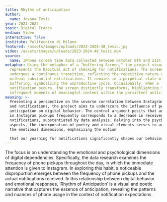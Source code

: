 ```yaml
---
title: Rhythm of anticipation
author:
  name: Jovana Tesic
year: 2023-2024
topic: Digital Traces
medium: Video
interactive: false
institute: Politecnico di Milano
featured: /assets/images/uploads/2023-2024-48_tesic.jpg
video: /assets/images/uploads/2023-2024-48_tesic.mp4
source:
  name: IPhone screen time data collected between October 9th and 21st, 2023.
metaphor: Using the metaphor of a "buffering Screen," the project visually
  represents the habitual act of checking for notifications. The screen
  undergoes a continuous transition, reflecting the repetitive nature of pickups
  without substantial notifications. It remains in a perpetual state of
  buffering, symbolizing the unproductive cycle. Occasionally, when a
  notification occurs, the screen distinctly transforms, highlighting the
  infrequent moments of meaningful content within the persistent anticipation.
meaning: >-
  Presenting a perspective on the inverse correlation between Instagram pickups
  and notifications, the project aims to underscore the influence of personal
  anticipation on digital behavior. The central argument posits that an increase
  in Instagram pickups frequently corresponds to a decrease in received
  notifications, substantiated by data analysis. Delving into the psychological
  aspects, the incorporation of poetry and visual elements serves to articulate
  the emotional dimensions, emphasizing the notion

  that our yearning for notifications significantly shapes our behavioral patterns. The intention is to provide a nuanced understanding of the interplay between anticipation, digital actions, and the emotional responses embedded within this dynamic.
---
```

The focus is on understanding the emotional
and psychological dimensions of digital
dependencies. Specifically, the data research
examines the frequency of phone pickups
throughout the day, in which the immediate
attention is given to Instagram. In exploring
this habit, a noticeable disproportion emerges
between the frequency of phone pickups
and the actual notifications received. In this
relationship between digital behavior and
emotional responses, ‘Rhythm of Anticipation’
is a visual and poetic narrative that captures the
essence of anticipation, revealing the patterns
and nuances of phone usage in the context of
notification expectations.